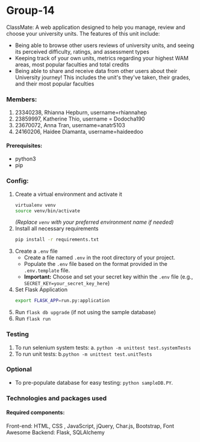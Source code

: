 # Group-14
ClassMate: A web application designed to help you manage, review and choose your university units. 
The features of this unit include:
- Being able to browse other users reviews of university units, and seeing its perceived difficulty, ratings, and assessment types
- Keeping track of your own units, metrics regarding your highest WAM areas, most popular faculties and total credits
- Being able to share and receive data from other users about their University journey! This includes the unit's they've taken, their grades, and their most popular faculties
### Members:
1. 23340238, Rhianna Hepburn, username=rhiannahep
2. 23859997, Katherine Thio, username = Dodocha190
4. 23670072, Anna Tran, username=anatr5103
5. 24160206, Haidee Diamanta, username=haideedoo

#### Prerequisites:
- python3
- pip

### Config:
1. Create a virtual environment and activate it
    ```bash
    virtualenv venv
    source venv/bin/activate
    ```
    *(Replace `venv` with your preferred environment name if needed)*
2. Install all necessary requirements
    ```bash
    pip install -r requirements.txt
    ```
3. Create a `.env` file
    * Create a file named `.env` in the root directory of your project.
    * Populate the `.env` file based on the format provided in the `.env.template` file.
    * **Important:** Choose and set your secret key within the `.env` file (e.g., `SECRET_KEY=your_secret_key_here`)
4. Set Flask Application
    ```bash
    export FLASK_APP=run.py:application
    ```
5. Run `flask db upgrade` (if not using the sample database)
6. Run `flask run`


### Testing
1. To run selenium system tests:
    a. `python -m unittest test.systemTests`
2. To run unit tests:
    b.`python -m unittest test.unitTests`

### Optional
- To pre-populate database for easy testing: `python sampleDB.PY`.

### Technologies and packages used
#### Required components:
Front-end: HTML, CSS , JavaScript, jQuery, Char.js, Bootstrap, Font Awesome
Backend: Flask, SQLAlchemy

